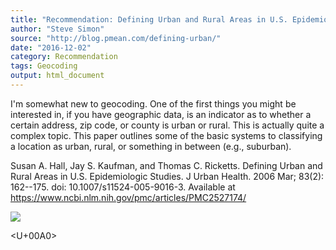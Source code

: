 ```yaml
---
title: "Recommendation: Defining Urban and Rural Areas in U.S. Epidemiologic Studies"
author: "Steve Simon"
source: "http://blog.pmean.com/defining-urban/"
date: "2016-12-02"
category: Recommendation
tags: Geocoding
output: html_document
---
```


I'm somewhat new to geocoding. One of the first things you might be
interested in, if you have geographic data, is an indicator as to
whether a certain address, zip code, or county is urban or rural. This
is actually quite a complex topic. This paper outlines some of the basic
systems to classifying a location as urban, rural, or something in
between (e.g., suburban).

<!---More--->

Susan A. Hall, Jay S. Kaufman, and Thomas C. Ricketts. Defining Urban
and Rural Areas in U.S. Epidemiologic Studies. J Urban Health. 2006 Mar;
83(2): 162--175. doi: 10.1007/s11524-005-9016-3. Available at
<https://www.ncbi.nlm.nih.gov/pmc/articles/PMC2527174/>

![](../../web/images/defining-urban01.png)



<U+00A0>


